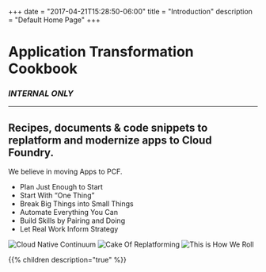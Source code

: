 +++
date = "2017-04-21T15:28:50-06:00"
title = "Introduction"
description = "Default Home Page"
+++

# Application Transformation Cookbook

### _**INTERNAL ONLY**_
---

## Recipes, documents & code snippets to replatform and modernize apps to Cloud Foundry.

We believe in moving Apps to PCF.
- Plan Just Enough to Start
- Start With “One Thing”
- Break Big Things into Small Things
- Automate Everything You Can
- Build Skills by Pairing and Doing
- Let Real Work Inform Strategy

![Cloud Native Continuum](/images/continuum.png?height=480px)
![Cake Of Replatforming](/images/cake.png?height=480px)
![This is How We Roll](/images/roll.png?height=480px)

{{% children description="true"  %}}
